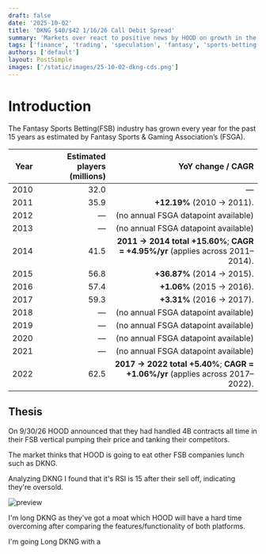 ```yaml
---
draft: false
date: '2025-10-02'
title: 'DKNG $40/$42 1/16/26 Call Debit Spread'
summary: 'Markets over react to positive news by HOOD on growth in the Fantasy Sports Betting industry priming DKNG for a bounce'
tags: ['finance', 'trading', 'speculation', 'fantasy', 'sports-betting']
authors: ['default']
layout: PostSimple
images: ['/static/images/25-10-02-dkng-cds.png']
---
```


# Introduction

The Fantasy Sports Betting(FSB) industry has grown every year for the past 15 years as estimated by Fantasy Sports & Gaming Association’s (FSGA).

| Year | Estimated players (millions) |                                                               YoY change / CAGR |
| ---: | ---------------------------: | ------------------------------------------------------------------------------: |
| 2010 |                         32.0 |                                                                               — |
| 2011 |                         35.9 |                                                      **+12.19%** (2010 → 2011). |
| 2012 |                            — |                                            (no annual FSGA datapoint available) |
| 2013 |                            — |                                            (no annual FSGA datapoint available) |
| 2014 |                         41.5 | **2011 → 2014 total +15.60%**; **CAGR = +4.95%/yr** (applies across 2011–2014). |
| 2015 |                         56.8 |                                                      **+36.87%** (2014 → 2015). |
| 2016 |                         57.4 |                                                       **+1.06%** (2015 → 2016). |
| 2017 |                         59.3 |                                                       **+3.31%** (2016 → 2017). |
| 2018 |                            — |                                            (no annual FSGA datapoint available) |
| 2019 |                            — |                                            (no annual FSGA datapoint available) |
| 2020 |                            — |                                            (no annual FSGA datapoint available) |
| 2021 |                            — |                                            (no annual FSGA datapoint available) |
| 2022 |                         62.5 |  **2017 → 2022 total +5.40%**; **CAGR = +1.06%/yr** (applies across 2017–2022). |

## Thesis

On 9/30/26 HOOD announced that they had handled 4B contracts
all time in their FSB vertical pumping their price and tanking their competitors.

The market thinks that HOOD is going to eat other FSB companies lunch such as DKNG.

Analyzing DKNG I found that it's RSI is 15 after their sell off, indicating they're oversold.

<img src="/static/images/25-10-02-dkng-cds.png" alt="preview" />

I'm long DKNG as they've got a moat which HOOD will have a hard time overcoming after comparing
the features/functionality of both platforms.

I'm going Long DKNG with a
